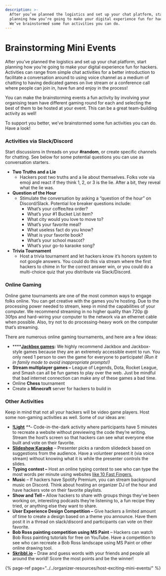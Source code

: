 ```yaml
---
description: >-
  After you’ve planned the logistics and set up your chat platform, start
  planning how you’re going to make your digital experience fun for hackers.
  We’ve brainstormed some fun activities you can do.
---
```


# Brainstorming Mini Events

After you’ve planned the logistics and set up your chat platform, start planning how you’re going to make your digital experience fun for hackers. Activities can range from simple chat activities for a better introduction to facilitate a conversation around to using voice channel as a medium of chatting to having dedicated games on live stream or a conference call where people can join in, have fun and enjoy in the process!

You can make the brainstorming events a fun activity by involving your organising team have different gaming round for each and selecting the best of them to be hosted at your event. This can be a great team-building activity as well!

To support you better, we’ve brainstormed some fun activities you can do. Have a look!

### **Activities via Slack/Discord**

Start discussions in threads on your **\#random**, or create specific channels for chatting. See below for some potential questions you can use as conversation starters. 

* **Two Truths and a Lie**
  * Hackers post two truths and a lie about themselves. Folks vote via emoji and react if they think 1, 2, or 3 is the lie. After a bit, they reveal what the lie was.
* **Question of the Hour** 
  * Stimulate the conversation by asking a “question of the hour” on Discord/Slack. Potential Ice breaker questions include: 
    * What’s your coffee/tea order? 
    * What’s your \#1 Bucket List item? 
    * What city would you love to move to? 
    * What’s your favorite meal? 
    * What useless fact do you know? 
    * What is your favorite book? 
    * What’s your school mascot? 
    * What’s your go-to karaoke song? 
* **Trivia Tournament**
  * Host a trivia tournament and let hackers know it’s honors system to not google answers. You could do this via stream where the first hackers to chime in for the correct answer win, or you could do a multi-choice quiz that you distribute via Slack/Discord. 

### **Online Gaming**

Online game tournaments are one of the most common ways to engage folks online. You can get creative with the games you’re hosting. Due to the processing power needed to stream, keep in mind the capabilities of your computer. We recommend streaming in no higher quality than 720p @ 30fps and hard-wiring your computer to the network via an ethernet cable when possible. Also, try not to do processing-heavy work on the computer that’s streaming.

There are numerous online gaming tournaments, and here are a few ideas:

* \*\*\*\*[**Jackbox games**](https://jackboxgames.com/?gclid=EAIaIQobChMIvO28maqf6AIVysDACh3ftAAQEAAYASAAEgKAfvD_BwE)**:** We highly recommend Jackbox and Jackbox- style games because they are an extremely accessible event to run. You only need 1 person to own the game for everyone to participate! _\(Run it in family mode to avoid inappropriate prompts!\)_
* **Stream multiplayer games –** League of Legends, Dota, Rocket League, and Smash can all be fun games to play over the web. Just be mindful that bad internet connection can make any of these games a bad time.
* Online **Chess** tournament 
* Create a **Minecraft** server for hackers to build in

### **Other Activities**

Keep in mind that not all your hackers will be video game players. Host some non-gaming activities as well. Some of our ideas are:

* [**!Light**](https://localhost.mlh.io/activities/no-light/) _\*\*_– Code-in-the-dark activity where participants have 5 minutes to recreate a website without previewing the code they’re writing. Stream the host’s screen so that hackers can see what everyone else built and vote on their favorite. 
* [**Slideshow Karaoke**](https://localhost.mlh.io/activities/slideshow-karaoke/) – Presenter picks a random slidedeck based on suggestions from the audience. Have a volunteer present it \(via voice stream\) without knowing what it is while the presenter controls the slides. 
* **Typing contest –** Host an online typing contest to see who can type the most words per minute using websites [like 10 Fast Fingers.](https://10fastfingers.com/competitions)
* **Music** – If hackers have Spotify Premium, you can stream background music on Discord. Think about hosting an organizer DJ of the hour and have hackers vote on their favorite playlists. 
* **Show and Tell –** Allow hackers to share with groups things they’ve been working on, interesting podcasts they’re listening to, a fun recipe they tried, or anything else they want to share. 
* **User Experience Design Competition –** Give hackers a limited amount of time to create a design based on a theme you announce. Have them post it in a thread on slack/discord and participants can vote on their favorite. 
* **Bob Ross painting competition using MS Paint** – Hackers can watch Bob Ross painting tutorials for free on YouTube. Have a competition to see who can recreate a Bob Ross landscape using MS Paint or other online drawing tool. 
* [**Skribbl.io**](https://skribbl.io/) – Draw and guess words with your friends and people all around the world! Score the most points and be the winner!

{% page-ref page="../../organizer-resources/host-exciting-mini-events/" %}



